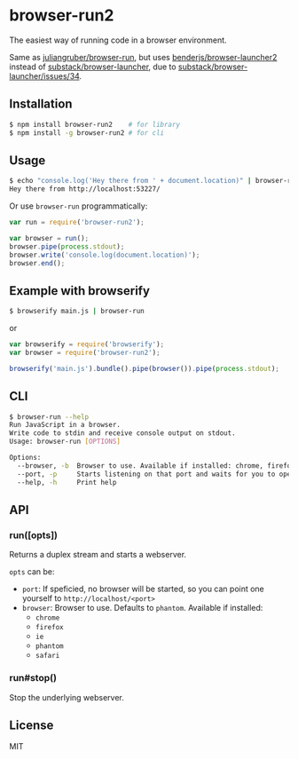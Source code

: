 # browser-run2

The easiest way of running code in a browser environment.

Same as [juliangruber/browser-run](https://github.com/juliangruber/browser-run), but uses
[benderjs/browser-launcher2](https://github.com/benderjs/browser-launcher2) instead of [substack/browser-launcher](https://github.com/substack/browser-launcher), due to [substack/browser-launcher/issues/34](https://github.com/substack/browser-launcher/issues/34).

## Installation

```bash
$ npm install browser-run2    # for library
$ npm install -g browser-run2 # for cli
```

## Usage

```bash
$ echo "console.log('Hey there from ' + document.location)" | browser-run
Hey there from http://localhost:53227/
```

Or use `browser-run` programmatically:

```js
var run = require('browser-run2');

var browser = run();
browser.pipe(process.stdout);
browser.write('console.log(document.location)');
browser.end();
```

## Example with browserify

```bash
$ browserify main.js | browser-run
```

or

```js
var browserify = require('browserify');
var browser = require('browser-run2');

browserify('main.js').bundle().pipe(browser()).pipe(process.stdout);
```

## CLI

```bash
$ browser-run --help
Run JavaScript in a browser.
Write code to stdin and receive console output on stdout.
Usage: browser-run [OPTIONS]

Options:
  --browser, -b  Browser to use. Available if installed: chrome, firefox, ie, phantom, safari  [default: "phantom"]
  --port, -p     Starts listening on that port and waits for you to open a browser
  --help, -h     Print help

```

## API

### run([opts])

Returns a duplex stream and starts a webserver.

`opts` can be:

* `port`: If speficied, no browser will be started, so you can point one yourself to `http://localhost/<port>`
* `browser`: Browser to use. Defaults to `phantom`. Available if installed:
  * `chrome`
  * `firefox`
  * `ie`
  * `phantom`
  * `safari`

### run#stop()

Stop the underlying webserver.

## License

MIT
